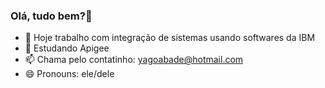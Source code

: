 ### Olá, tudo bem?👋


- 🔭 Hoje trabalho com integração de sistemas usando softwares da IBM
- 🌱 Estudando Apigee
- 📫 Chama pelo contatinho: yagoabade@hotmail.com
- 😄 Pronouns: ele/dele

